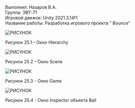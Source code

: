 Выполнил: Назаров В.А.  
Группа: ЭВТ-71  
Игровой движок: Unity 2021.3.14f1  
Название работы: Разработка игрового проекта “ Bounce”  




![РИСУНОК](https://gspics.org/images/2022/12/03/0Xe1J7.png)  

Рисунок 25.1 - Окно Hierarchy  

![РИСУНОК](https://gspics.org/images/2022/12/03/0XeWKo.png)  

Рисунок 25.2 - Окно Scene  

![РИСУНОК](https://gspics.org/images/2022/12/03/0XeMIR.png)  

Рисунок 25.3 - Окно Game 

![РИСУНОК](https://gspics.org/images/2022/12/03/0XeUPj.png)  

Рисунок 25.4 - Окно Inspector объекта Ball  
